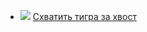 * ![](/books/det_classic/Дж.%20Чейз/Схватить%20тигра%20за%20хвост.jpg) [Схватить тигра за хвост](/books/det_classic/Дж.%20Чейз/Схватить%20тигра%20за%20хвост)